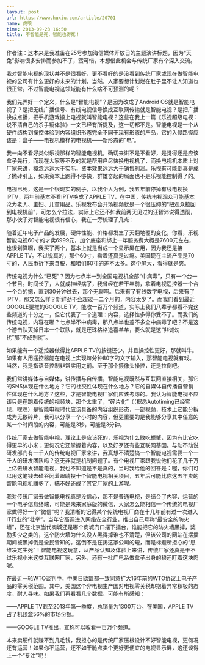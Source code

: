 ```yaml
---
layout: post
url: https://www.huxiu.com/article/20701
name: 虎嗅
time: 2013-09-23 16:50
title: 不智能是死，智能也得死！
---
```

作者注：这本来是我准备在25号参加海信媒体开放日的主题演讲标题，因为“天兔”影响很多安排而参加不了，蛮可惜，本想借此机会与传统厂家有个深入交流。

我对智能电视的现状并不是很看好，更不看好的是没看到传统厂家或现在做智能电视的公司有什么更好的未来的计划，当然，人家要想计划烂在肚子里不让人知道也很正常。不过智能电视这领域能有什么啥不可预测的呢？

我们先弄好一个定义，什么是“智能电视”？是因为改成了Android OS就是智能电视了？是把无线广播信号、有线电视信号换成互联网传输就是智能电视？是把广播换成点播，把手机游戏搬上电视就叫智能电视？这些在我上一篇《乐视超级电视：说不清自己的杀手锏体验》一文已经有所提及，这一切都不是。智能电视是一个从硬件结构到操控体验到内容组织形态完全不同于现有形态的产品，它的入侵路径应该是：盒子——电视机模样的电视机——新形态的“电”。

我一向不看好类似乐视那样的智能电视机，确切来讲不是不看好，是觉得还是应该盒子先行，而现在大家等不及的就是帮用户尽快换电视机了，而换电视机本质上对厂家来讲，概念远远大于实际，资本效果远远大于销售利润。乐视有可能倒真是成了抛砖引玉，如果资本上跑得不够快，群雄奋起的局面也不是乐视能控制得了的。

电视已死，这是一个很现实的例子，以我个人为例，我五年前停掉有线电视换IPTV，两年前基本不看IPTV换成了APPLE TV，在中国，传统电视观众可能基本沦为老人、主妇、儿童用品。乐视发布会开场视频就是一个很压抑的“把观众拉回到电视机前”，可怎么个拉法，实际上它还不如我前两天见过的汪智沛说得透彻，那小伙子对智能电视很有信心，我在一旁梳理了几点：

随着近年电子产品的发展，硬件性能、价格都发生了天翻地覆的变化，你看，乐视智能电视60寸的才卖6999元，加个底座和绑上一年服务费大概是7600元左右，也很划算啊，我买了两个，基本上就是当成一个显示屏在用，因为我还是接APPLE TV。不过说真的，那个60寸，看着还真是过瘾。美国现在主流产品是70寸的，人民币折下来含税，和咱们60寸的差不太多。这个屏大，看得就是爽。

传统电视为什么“已死”？因为七点半一到全国电视机全部“中病毒”，只有一个台一个节目。时间长了，人就成神经病了，我曾经在若干年前，拿着电视遥控器一个台一个台的摁，直到30分钟过去，那个无聊啊。后来有了有线数字电视，后来有了IPTV，那又怎么样？新鲜劲不会超过一二个月的，内容太少了。而我们看到最近GOOGLE要推的GOOGLE TV，能收一百万个频道，实际上我们八辈子都看不完这些频道的十分之一，但它代表了一个道理：内容，选择性多得你受不了。而我们的传统电视，内容在哪？七点半不中病毒，那八点半也差不多全中病毒了吧？不是这个游击队灭掉日本一个联队，就是还珠格格追喜羊羊，要么就是这“非诚勿扰”那“不成别扰”。

如果能有一个遥控器做得比APPLE TV的按键还少，并且操控性更好，那就叫牛。如果有人用遥控器能在电视上实现每分钟80字的文字输入，那智能电视就有戏。当然，我是指语音控制非常实用之前。至于那个摄像头操控，还是拉倒吧。

我们常讲媒体与自媒体，讲传播与自传播，智能电视既然与互联网直接相关，那它的SNS体现在什么地方？它的社交性体现在什么地方？它的自媒体自传播自营销性体现在什么地方？这些，才是智能电视厂家们应该考虑的。我认为智能电视不应该只是在跑着传统的视频块，那个太重了，“碎片化”（（据悉Autotiming已经实现，嘿嘿）是智能电视时代应该具备的内容组织形态，一部视频，技术上它能分拆成为无数碎片，我可以分享一个小时的内容，但更重要的是我能够分享其中任意的某一个时间段的内容，可能是3秒，可能是3分钟。

传统厂家去做智能电视，理论上是应该死的，乐视为什么敢吃螃蟹，因为有比它吃得更早的小米；更何况它还掌握着内容，以及好歹还有些互联网基因。与动不动说研发部门有一千人的传统电视厂家来讲，我真想不清楚搞一个智能电视需要一个一千人的研发团队吗？这无非就是机制问题了。有个电视厂家跟我说他们花了几千万上亿去研发智能电视，我也不知道是不是真的，当时我给他的回答是：喔，你们可以用这笔钱去硅谷闭着眼睛投十个智能电视相关项目，五年后可能比你这五年卖的智能电视机赚多了，搞不好还成了其它厂家的上游呢。

我对传统厂家去做智能电视真是没信心，那不是普通电视，是结合了内容、运营的一个电子信息终端，可能是未来家庭版的微信，大家怎么能相信一个传统的电视厂家做得好一个“微信”呢？我清晰的记得某个传统电视厂商在十几年前有过一次进入IT行业的“壮举”，当年它高调进入网络安全行业，推出自己号称“最安全的防火墙”，还在北京当代商城还是哪个商城门口摆下擂台，谁能把它的防火墙黑掉，奖励多少之类的，这个防火墙为什么没人黑得掉谁也不清楚，但该公司的网站在摆擂期间被黑掉倒是全民皆知的。这倒不是在揭这家公司的短，而是标题所担心的“思维决定生死”！智能电视这玩意，从产品认知及体验上来讲，传统厂家还真是干不过乐视小米这类互联网厂家，另外，还有一批广电系做盒子出身的狼还盯着这块肉呢。

在最近一轮WTO谈判中，中美日欧盟都一致同意扩大16年前的WTO协议上电子产品的零关税范围。其中，美国这个非电视生产国对电视零关税却抱着异常积极的态度，耐人寻味。如果我们再看看几个数据，可能有所感知：

——APPLE TV截至2013年第一季度，总销量为1300万台。在美国，APPLE TV占了机顶盒56%的市场份额。

——GOOGLE TV推出，宣称可以收看一百万个频道。

本来卖硬件就赚不到几毛钱，我担心的是传统厂家压根设计不好智能电视，更何况还有运营！如果你不运营，还不如干脆点卖个更好更便宜的电视显示屏，这还谈得上一个“专注”呢！

